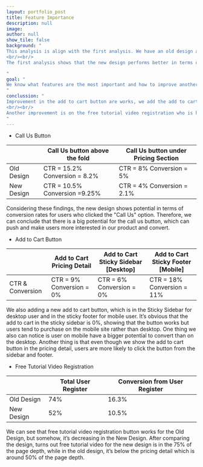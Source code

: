 ```yaml
---
layout: portfolio_post
title: Feature Importance
description: null
image: 
author: null
show_tile: false
background: "
This analysis is align with the first analysis. We have an old design and a new design for some of our products. For the old design, we rearranged some features and made it more of a compact design. 
<br/><br/>
The first analysis shows that the new design performs better in terms of ads spending because it has a lower customer acquisition. But instead of creating a new design each time, we feel that we need some improvement on the features/buttons on the product page, we want to analyze which buttons/features are giving a huge engagement and have a big potential for users to convert, so we can approach some users that already use some important features on our landing page product, and follow up the user to convert.

"
goal: "
We know what features are the most important and how to improve another less important feature. We also can follow up with users who already use our important feature but have not converted yet.
"
conclussion: "
Improvement in the add to cart button are works, we add the add to cart button in the sticky sidebar and in the sticky footer, showing we have an improvement in the Add to Cart CTR button. Meanwhile, it seems that users tend to purchase on the mobile site.
<br/><br/>
Another improvement is on the free tutorial video registration who is having lower registration rate and also conversion rate. This is because of we put the form in the 75% of the page depth, than the old design is in the 50% of the page depth.
"
---
```

- Call Us Button

|            | Call Us button above the fold | Call Us button under Pricing Section |
|------------|-------------------------------|--------------------------------------|
| Old Design | CTR = 15.2% Conversion = 8.2% | CTR = 8% Conversion = 5%             |
| New Design | CTR = 10.5% Conversion =9.25% | CTR = 4% Conversion = 2.1%           |

Considering these findings, the new design shows potential in terms of conversion rates for users who clicked the "Call Us" option. Therefore, we can conclude that there is a big potential for the call us button, which can push and make users more interested in our product and convert.

- Add to Cart Button

|                  | Add to Cart   Pricing Detail | Add to Cart   Sticky Sidebar [Desktop] | Add to Cart  Sticky Footer [Mobile] |
|------------------|------------------------------|----------------------------------------|-------------------------------------|
| CTR & Conversion | CTR = 9% Conversion = 0%     | CTR = 6% Conversion = 0%               | CTR = 18% Conversion = 11%          |

We also adding a new add to cart button, which is in the Sticky Sidebar for desktop user and in the sticky footer for mobile user. It’s obvious that the add to cart in the sticky sidebar is 0%, showing that the button works but users tend to purchase on the mobile site rather than desktop. One thing we also can notice is user on mobile have a bigger potential to convert than on the desktop. Another thing is that even though we show the add to cart button in the pricing detail, users are more likely to click the button from the sidebar and footer.

- Free Tutorial Video Registration

|            | Total User Register | Conversion from User Register |
|------------|--------------------|-----------------|
| Old Design | 74%    | 16.3%              |
| New Design | 52%    | 10.5%              |

We can see that free tutorial video registration button works for the Old Design, but somehow, it’s decreasing in the New Design. After comparing the design, turns out free tutorial video for the new design is in the 75% of the page depth, while in the old design, it’s below the pricing detail which is around 50% of the page depth.
